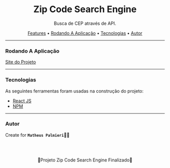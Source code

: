 <!-- Título -->

<h1 align="center">Zip Code Search Engine</h1>

<!-- Descrição -->

<p align="center">Busca de CEP através de API.</p>

<!-- Súmario -->

<p align="center">
 <a href="#features">Features</a> •
 <a href="#rodando-a-aplicação">Rodando A Aplicação</a> •
 <a href="#tecnologias">Tecnologias</a> •
 <a href="#autor">Autor</a>
</p>

<!-- <img src="images/imagem.png" width="1366px" align="center"> -->

---

### Rodando A Aplicação

<a href="https://matheuspalmieri-zipcode-searchengine.netlify.app/" target="_blank">Site do Projeto</a>

---

### Tecnologias

As seguintes ferramentas foram usadas na construção do projeto:

- [React JS](https://pt-br.reactjs.org/)
- [NPM](https://github.com/facebook/create-react-app)

---

### Autor

Create for <b>`Matheus Palmieri`</b>👨‍💻

<br>
<br>

<p align="center">🎉Projeto Zip Code Search Engine Finalizado🚀</p>

